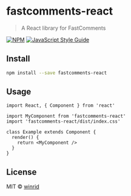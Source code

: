 # fastcomments-react

> A React library for FastComments

[![NPM](https://img.shields.io/npm/v/fastcomments-react.svg)](https://www.npmjs.com/package/fastcomments-react) [![JavaScript Style Guide](https://img.shields.io/badge/code_style-standard-brightgreen.svg)](https://standardjs.com)

## Install

```bash
npm install --save fastcomments-react
```

## Usage

```tsx
import React, { Component } from 'react'

import MyComponent from 'fastcomments-react'
import 'fastcomments-react/dist/index.css'

class Example extends Component {
  render() {
    return <MyComponent />
  }
}
```

## License

MIT © [winrid](https://github.com/winrid)

